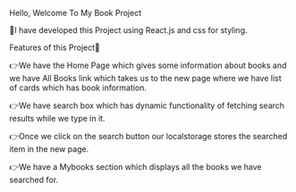 Hello, Welcome To My Book Project

🚀I have developed this Project using React.js and css for styling.

Features of this Project🔽

👉We have the Home Page which gives some information about books and we have All Books link which takes us to the new page where we have list of cards which has book information.

👉We have search box which has dynamic functionality of fetching search results while we type in it.

👉Once we click on the search button our localstorage stores the searched item in the new page.

👉We have a Mybooks section which displays all the books we have searched for.

